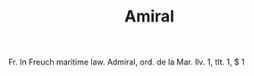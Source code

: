---
title: Amiral
letter: A
permalink: "/definitions/bld-amiral.html"
body: Fr. In Freuch maritime law. Admiral, ord. de la Mar. llv. 1, tlt. 1, $ 1
published_at: '2018-07-07'
source: Black's Law Dictionary 2nd Ed (1910)
layout: post
---